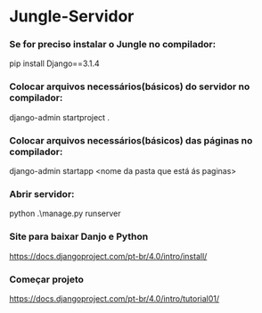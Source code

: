 # Jungle-Servidor

### Se for preciso instalar o Jungle no compilador:
pip install Django==3.1.4

### Colocar arquivos necessários(básicos) do servidor no compilador:
django-admin startproject <nome da pasta que deseja colocar> .

### Colocar arquivos necessários(básicos) das páginas no compilador:
django-admin startapp <nome da pasta que está ás paginas>

 
### Abrir servidor:
python .\manage.py runserver


### Site para baixar Danjo e Python
https://docs.djangoproject.com/pt-br/4.0/intro/install/

### Começar projeto
https://docs.djangoproject.com/pt-br/4.0/intro/tutorial01/
